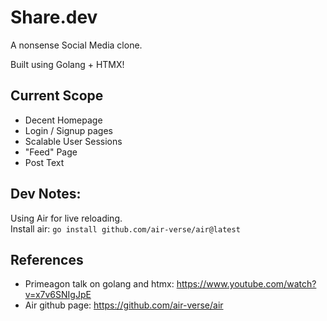 # Share.dev

A nonsense Social Media clone.

Built using Golang + HTMX!

## Current Scope

- Decent Homepage
- Login / Signup pages
- Scalable User Sessions
- "Feed" Page
- Post Text

## Dev Notes:

Using Air for live reloading.  
Install air: `go install github.com/air-verse/air@latest`

## References

- Primeagon talk on golang and htmx: <https://www.youtube.com/watch?v=x7v6SNIgJpE>
- Air github page: <https://github.com/air-verse/air>
